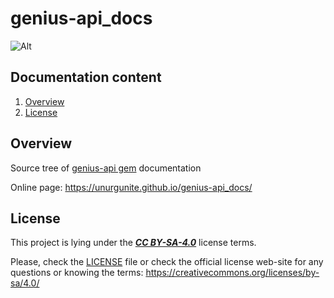 # genius-api_docs
![Alt](https://repobeats.axiom.co/api/embed/091cd87ffb9d3cd501ddd1c761ca5e7f84997d72.svg "Repobeats analytics image")
## Documentation content

1. [Overview][1]
2. [License][2]

## Overview
Source tree of [genius-api gem](https://github.com/unurgunite/genius-api) documentation 

Online page: https://unurgunite.github.io/genius-api_docs/

## License
This project is lying under the [***CC BY-SA-4.0***](https://github.com/unurgunite/genius-api_docs/blob/master/LICENSE.txt) license terms.

Please, check the [LICENSE](https://github.com/unurgunite/genius-api_docs/blob/master/LICENSE.txt) file or check the official license web-site for any questions or knowing the terms: https://creativecommons.org/licenses/by-sa/4.0/

[1]:https://github.com/unurgunite/genius-api_docs#overview
[2]:https://github.com/unurgunite/genius-api_docs#license
